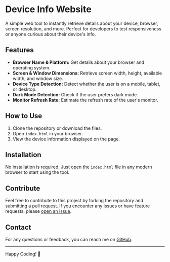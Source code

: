 # Device Info Website

A simple web tool to instantly retrieve details about your device, browser, screen resolution, and more. Perfect for developers to test responsiveness or anyone curious about their device's info.

## Features

- **Browser Name & Platform:** Get details about your browser and operating system.
- **Screen & Window Dimensions:** Retrieve screen width, height, available width, and window size.
- **Device Type Detection:** Detect whether the user is on a mobile, tablet, or desktop.
- **Dark Mode Detection:** Check if the user prefers dark mode.
- **Monitor Refresh Rate:** Estimate the refresh rate of the user's monitor.

## How to Use

1. Clone the repository or download the files.
2. Open `index.html` in your browser.
3. View the device information displayed on the page.

## Installation

No installation is required. Just open the `index.html` file in any modern browser to start using the tool.

## Contribute

Feel free to contribute to this project by forking the repository and submitting a pull request. If you encounter any issues or have feature requests, please [open an issue](https://github.com/yashwant-kargwal/device-info/issues).

## Contact

For any questions or feedback, you can reach me on [GitHub](https://github.com/yashwant-kargwal).

---

Happy Coding! 🚀
